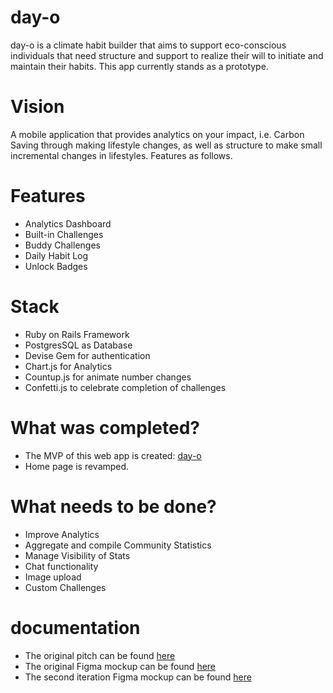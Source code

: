 # day-o
day-o is a climate habit builder that aims to support eco-conscious individuals that need structure and support to realize their will to initiate and maintain their habits. This app currently stands as a prototype. 

# Vision
A mobile application that provides analytics on your impact, i.e. Carbon Saving through making lifestyle changes, as well as structure to make small incremental changes in lifestyles. Features as follows. 

# Features
* Analytics Dashboard
* Built-in Challenges
* Buddy Challenges
* Daily Habit Log
* Unlock Badges

# Stack
* Ruby on Rails Framework
* PostgresSQL as Database
* Devise Gem for authentication
* Chart.js for Analytics
* Countup.js for animate number changes
* Confetti.js to celebrate completion of challenges

# What was completed?
* The MVP of this web app is created: [day-o](http://www.day-o.cc/)
* Home page is revamped.

# What needs to be done?
* Improve Analytics
* Aggregate and compile Community Statistics
* Manage Visibility of Stats
* Chat functionality
* Image upload
* Custom Challenges

# documentation
* The original pitch can be found [here](https://docs.google.com/presentation/d/1Uc0oq8OO_seGtVjBO-Ce4HrxOSi-S5xQ-mzagFV9S1Q/edit?usp=sharing)
* The original Figma mockup can be found [here](https://www.figma.com/file/xEHSdrcwSXWhbb93A0R9gc/Day-0?node-id=0%3A1)
* The second iteration Figma mockup can be found [here](https://www.figma.com/file/xEHSdrcwSXWhbb93A0R9gc/Day-0?node-id=1%3A16)
